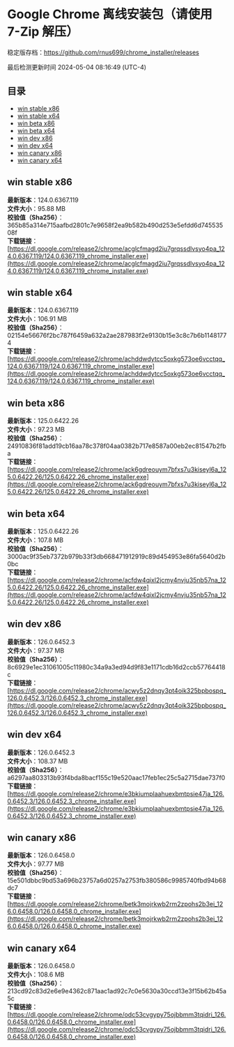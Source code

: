 # Google Chrome 离线安装包（请使用 7-Zip 解压）
稳定版存档：<https://github.com/rnus699/chrome_installer/releases>

最后检测更新时间
2024-05-04 08:16:49 (UTC-4)


## 目录
* [win stable x86](https://github.com/rnus699/chrome_installer?tab=readme-ov-file#win-stable-x86)
* [win stable x64](https://github.com/rnus699/chrome_installer?tab=readme-ov-file#win-stable-x64)
* [win beta x86](https://github.com/rnus699/chrome_installer?tab=readme-ov-file#win-beta-x86)
* [win beta x64](https://github.com/rnus699/chrome_installer?tab=readme-ov-file#win-beta-x64)
* [win dev x86](https://github.com/rnus699/chrome_installer?tab=readme-ov-file#win-dev-x86)
* [win dev x64](https://github.com/rnus699/chrome_installer?tab=readme-ov-file#win-dev-x64)
* [win canary x86](https://github.com/rnus699/chrome_installer?tab=readme-ov-file#win-canary-x86)
* [win canary x64](https://github.com/rnus699/chrome_installer?tab=readme-ov-file#win-canary-x64)

## win stable x86
**最新版本**：124.0.6367.119  
**文件大小**：95.88 MB  
**校验值（Sha256）**：365b85a314e715aafbd2801c7e9658f2ea9b582b490d253e5efdd6d74553508f  
**下载链接**：[https://dl.google.com/release2/chrome/acglcfmagd2iu7grqssdlvsyo4pa_124.0.6367.119/124.0.6367.119_chrome_installer.exe](https://dl.google.com/release2/chrome/acglcfmagd2iu7grqssdlvsyo4pa_124.0.6367.119/124.0.6367.119_chrome_installer.exe)  

## win stable x64
**最新版本**：124.0.6367.119  
**文件大小**：106.91 MB  
**校验值（Sha256）**：02154e56676f2bc787f6459a632a2ae287983f2e9130b15e3c8c7b6b11481774  
**下载链接**：[https://dl.google.com/release2/chrome/achddwdytcc5oxkg573oe6vcctqq_124.0.6367.119/124.0.6367.119_chrome_installer.exe](https://dl.google.com/release2/chrome/achddwdytcc5oxkg573oe6vcctqq_124.0.6367.119/124.0.6367.119_chrome_installer.exe)  

## win beta x86
**最新版本**：125.0.6422.26  
**文件大小**：97.23 MB  
**校验值（Sha256）**：24910836f81add19cb16aa78c378f04aa0382b717e8587a00eb2ec81547b2fba  
**下载链接**：[https://dl.google.com/release2/chrome/ack6gdreouym7bfxs7u3kiseyl6a_125.0.6422.26/125.0.6422.26_chrome_installer.exe](https://dl.google.com/release2/chrome/ack6gdreouym7bfxs7u3kiseyl6a_125.0.6422.26/125.0.6422.26_chrome_installer.exe)  

## win beta x64
**最新版本**：125.0.6422.26  
**文件大小**：107.8 MB  
**校验值（Sha256）**：3000ac9f35eb7372b979b33f3db668471912919c89d454953e86fa5640d2b0bc  
**下载链接**：[https://dl.google.com/release2/chrome/acfdw4qixl2jcmy4nvju35nb57na_125.0.6422.26/125.0.6422.26_chrome_installer.exe](https://dl.google.com/release2/chrome/acfdw4qixl2jcmy4nvju35nb57na_125.0.6422.26/125.0.6422.26_chrome_installer.exe)  

## win dev x86
**最新版本**：126.0.6452.3  
**文件大小**：97.37 MB  
**校验值（Sha256）**：8c6929e1ec31061005c11980c34a9a3ed94d9f83e1171cdb16d2ccb57764418c  
**下载链接**：[https://dl.google.com/release2/chrome/acwy5z2dnqy3pt4oik325bpbospq_126.0.6452.3/126.0.6452.3_chrome_installer.exe](https://dl.google.com/release2/chrome/acwy5z2dnqy3pt4oik325bpbospq_126.0.6452.3/126.0.6452.3_chrome_installer.exe)  

## win dev x64
**最新版本**：126.0.6452.3  
**文件大小**：108.37 MB  
**校验值（Sha256）**：a6297aa803313b93f4bda8bacf155c19e520aac17feb1ec25c5a2715dae737f0  
**下载链接**：[https://dl.google.com/release2/chrome/e3bkiumplaahuexbmtpsie47ja_126.0.6452.3/126.0.6452.3_chrome_installer.exe](https://dl.google.com/release2/chrome/e3bkiumplaahuexbmtpsie47ja_126.0.6452.3/126.0.6452.3_chrome_installer.exe)  

## win canary x86
**最新版本**：126.0.6458.0  
**文件大小**：97.77 MB  
**校验值（Sha256）**：15e501dbbc9bd53a696b23757a6d0257a2753fb380586c9985740fbd94b68dc7  
**下载链接**：[https://dl.google.com/release2/chrome/betk3mojrkwb2rm2zpohs2b3ei_126.0.6458.0/126.0.6458.0_chrome_installer.exe](https://dl.google.com/release2/chrome/betk3mojrkwb2rm2zpohs2b3ei_126.0.6458.0/126.0.6458.0_chrome_installer.exe)  

## win canary x64
**最新版本**：126.0.6458.0  
**文件大小**：108.6 MB  
**校验值（Sha256）**：213cd92c83d2e6e9e4362c871aac1ad92c7c0e5630a30ccd13e3f15b62b45a5c  
**下载链接**：[https://dl.google.com/release2/chrome/odc53cvgypy75ojbbmm3tqidri_126.0.6458.0/126.0.6458.0_chrome_installer.exe](https://dl.google.com/release2/chrome/odc53cvgypy75ojbbmm3tqidri_126.0.6458.0/126.0.6458.0_chrome_installer.exe)  

